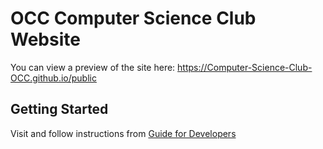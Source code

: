 # OCC Computer Science Club Website 
You can view a preview of the site here: 
https://Computer-Science-Club-OCC.github.io/public

## Getting Started
Visit and follow instructions from <a href="https://github.com/Computer-Science-Club-OCC/Computer-Science-Club-OCC.github.io/wiki/Guides-for-Developers">Guide for Developers</a>

